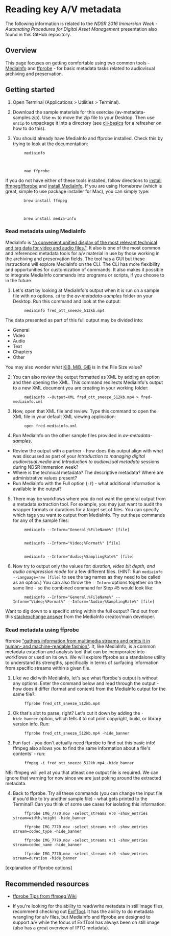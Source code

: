 
# Reading key A/V metadata

The following information is related to the _NDSR 2016 Immersion Week - Automating Procedures for Digital Asset Management_ presentation also found in this GitHub repository. 

## Overview

This page focuses on getting comfortable using two common tools - [MediaInfo](http://mediaarea.net/en/MediaInfo) and [ffprobe](http://ffmpeg.org/ffprobe.html) - for basic metadata tasks related to audiovisual archiving and preservation. 


## Getting started

1. Open Terminal (Applications > Utilities > Terminal). 

2. Download the sample materials for this exercise (av-metadata-samples.zip). Use `mv` to move the zip file to your Desktop. Then use `unzip` to unpackage it into a directory (see [cli-basics](cli-basics.md) for a refresher on how to do this). 

3. You should already have MediaInfo and ffprobe installed. Check this by trying to look at the documentation:

            mediainfo



            man ffprobe

If you do not have either of these tools installed, follow directions to [install ffmpeg/ffprobe](https://trac.ffmpeg.org/wiki/CompilationGuide/MacOSX) and [install MediaInfo](http://mediaarea.net/en/MediaInfo/Download). If you are using Homebrew (which is great, simple to use package installer for Mac), you can simply type:

            brew install ffmpeg



            brew install media-info


### Read metadata using MediaInfo

MediaInfo is ["a convenient unified display of the most relevant technical and tag data for video and audio files."](https://mediaarea.net/en/MediaInfo). It also is one of the most common and referenced metadata tools for a/v material in use by those working in the archiving and preservation fields. The tool has a GUI but these instructions will explore MediaInfo on the CLI. The CLI has more flexibility and opportunities for customization of commands. It also makes it possible to integrate MediaInfo commands into programs or scripts, if you choose to in the future. 

1. Let's start by looking at MediaInfo's output when it is run on a sample file with no options. `cd` to the _av-metadata-samples_ folder on your Desktop. Run this command and look at the output:

            mediainfo fred_ott_sneeze_512kb.mp4


The data presented as part of this full output may be divided into:
- General
- Video
- Audio
- Text
- Chapters
- Other

You may also wonder what [KiB, MiB, GiB](https://mediaarea.net/us/MediaInfo/Support/FAQ#BinaryPrefix) is in the File Size value?

2. You can also review the output formatted as XML by adding an option and then opening the XML. This command redirects MediaInfo's output to a new XML document you are creating in your working folder:

            mediainfo --Output=XML fred_ott_sneeze_512kb.mp4 > fred-mediainfo.xml

3. Now, open that XML file and review. Type this command to open the XML file in your default XML viewing application:

            open fred-mediainfo.xml

4. Run MediaInfo on the other sample files provided in _av-metadata-samples_. 
- Review the output with a partner - how does this output align with what was discussed as part of your _Introduction to managing digital audiovisual media_ and _Introduction to audiovisual metadata_ sessions during NDSR Immersion week? 
- Where is the technical metadata? The descriptive metadata? Where are administrative values present?
- Run MediaInfo with the Full option (`-f`) - what additional information is available in the output? 

5. There may be workflows where you do not want the general output from a metadata extraction tool. For example, you may just want to audit the wrapper formats or durations for a target set of files. You can specify which tags you want to output from MediaInfo. Try out these commands for any of the sample files:

            mediainfo --Inform="General;%FileName%" [file]


            mediainfo --Inform="Video;%Format%" [file]


            mediainfo --Inform="Audio;%SamplingRate%" [file] 

6. Now try to output only the values for: *duration, video bit depth, and audio compression mode* for a few different files. (HINT: Run `mediainfo --Language=raw [file]` to see the tag names as they need to be called as an option.) You can also throw the `--Inform` options together on the same line - so the combined command for Step #5 would look like:
            
            mediainfo --Inform="General;%FileName%" --Inform="Video;%Format%" --Inform="Audio;%SamplingRate%" [file]

Want to dig down to a specific string within the full output? Find out from this [stackexchange answer](http://stackoverflow.com/a/26508567) from the MediaInfo creator/main developer. 

### Read metadata using ffprobe

ffprobe ["gathers information from multimedia streams and prints it in human- and machine-readable fashion"](http://ffmpeg.org/ffprobe.html). It, like MediaInfo, is a common metadata extaction and analysis tool that can be incorporated into workflows or used on its own. We will explore ffprobe as a standalone utility to understand its strengths, specifically in terms of surfacing information from specific streams within a given file. 

1. Like we did with MediaInfo, let's see what ffprobe's output is without any options. Enter the command below and read through the output - how does it differ (format and content) from the MediaInfo output for the same file?:

            ffprobe fred_ott_sneeze_512kb.mp4

2. Ok that's alot to parse, right? Let's cut it down by adding the `-hide_banner` option, which tells it to not print copyright, build, or library version info. Run:

            ffprobe fred_ott_sneeze_512kb.mp4 -hide_banner

3. Fun fact - you don't actually need ffprobe to find out this basic info! ffmpeg also allows you to find the same information about a file's contents' - run:

            ffmpeg -i fred_ott_sneeze_512kb.mp4 -hide_banner

NB: ffmpeg will yell at you that atleast one output file is required. We can ignore that warning for now since we are just poking around the extracted metadata.

4. Back to ffprobe. Try all these commands (you can change the input file if you'd like to try another sample file) - what gets printed to the Terminal? Can you think of some use cases for isolating this information:

            ffprobe IMG_7770.mov -select_streams v:0 -show_entries stream=width,height -hide_banner

            ffprobe IMG_7770.mov -select_streams v:0 -show_entries stream=codec_type -hide_banner

            ffprobe IMG_7770.mov -select_streams v:1 -show_entries stream=codec_name -hide_banner

            ffprobe IMG_7770.mov -select_streams v:0 -show_entries stream=duration -hide_banner

[explanation of ffprobe options]

## Recommended resources

- [ffprobe Tips from ffmpeg Wiki](https://trac.ffmpeg.org/wiki/FFprobeTips)

- If you're looking for the ability to read/write metadata in still image files, recommend checking out [ExifTool](http://owl.phy.queensu.ca/~phil/exiftool/). It has the ability to do metadata wrangling for a/v files, but MediaInfo and ffprobe are designed to support a/v while the focus of ExifTool has always been on still image (also has a great overview of IPTC metadata). 
